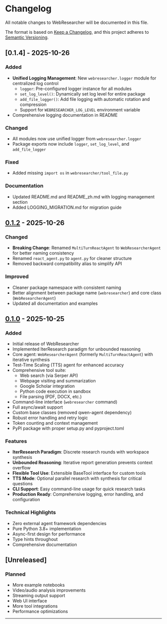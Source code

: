 # Changelog

All notable changes to WebResearcher will be documented in this file.

The format is based on [Keep a Changelog](https://keepachangelog.com/en/1.0.0/),
and this project adheres to [Semantic Versioning](https://semver.org/spec/v2.0.0.html).

## [0.1.4] - 2025-10-26

### Added
- **Unified Logging Management**: New `webresearcher.logger` module for centralized log control
  - `logger`: Pre-configured logger instance for all modules
  - `set_log_level()`: Dynamically set log level for entire package
  - `add_file_logger()`: Add file logging with automatic rotation and compression
  - Support for `WEBRESEARCHER_LOG_LEVEL` environment variable
- Comprehensive logging documentation in README

### Changed
- All modules now use unified logger from `webresearcher.logger`
- Package exports now include `logger`, `set_log_level`, and `add_file_logger`

### Fixed
- Added missing `import os` in `webresearcher/tool_file.py`

### Documentation
- Updated README.md and README_zh.md with logging management section
- Added LOGGING_MIGRATION.md for migration guide

## [0.1.2] - 2025-10-26

### Changed
- **Breaking Change**: Renamed `MultiTurnReactAgent` to `WebResearcherAgent` for better naming consistency
- Renamed `react_agent.py` to `agent.py` for cleaner structure
- Removed backward compatibility alias to simplify API

### Improved
- Cleaner package namespace with consistent naming
- Better alignment between package name (`webresearcher`) and core class (`WebResearcherAgent`)
- Updated all documentation and examples

## [0.1.0] - 2025-10-25

### Added
- Initial release of WebResearcher
- Implemented IterResearch paradigm for unbounded reasoning
- Core agent: `WebResearcherAgent` (formerly `MultiTurnReactAgent`) with iterative synthesis
- Test-Time Scaling (TTS) agent for enhanced accuracy
- Comprehensive tool suite:
  - Web search (via Serper API)
  - Webpage visiting and summarization
  - Google Scholar integration
  - Python code execution in sandbox
  - File parsing (PDF, DOCX, etc.)
- Command-line interface (`webresearcher` command)
- Full async/await support
- Custom base classes (removed qwen-agent dependency)
- Robust error handling and retry logic
- Token counting and context management
- PyPI package with proper setup.py and pyproject.toml

### Features
- **IterResearch Paradigm**: Discrete research rounds with workspace synthesis
- **Unbounded Reasoning**: Iterative report generation prevents context overflow
- **Flexible Tool Use**: Extensible BaseTool interface for custom tools
- **TTS Mode**: Optional parallel research with synthesis for critical questions
- **CLI Support**: Easy command-line usage for quick research tasks
- **Production Ready**: Comprehensive logging, error handling, and configuration

### Technical Highlights
- Zero external agent framework dependencies
- Pure Python 3.8+ implementation
- Async-first design for performance
- Type hints throughout
- Comprehensive documentation

## [Unreleased]

### Planned
- More example notebooks
- Video/audio analysis improvements
- Streaming output support
- Web UI interface
- More tool integrations
- Performance optimizations

---

[0.1.2]: https://github.com/shibing624/WebResearcher/releases/tag/v0.1.2
[0.1.0]: https://github.com/shibing624/WebResearcher/releases/tag/v0.1.0

